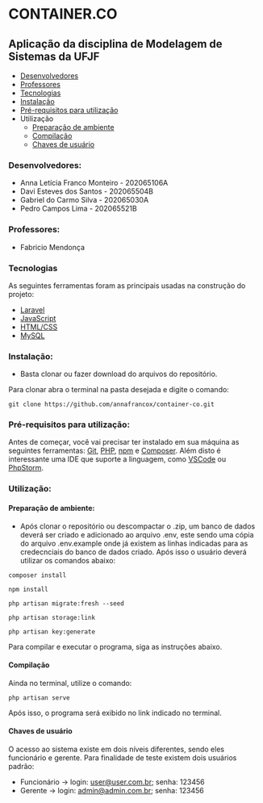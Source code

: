 
# CONTAINER.CO
## Aplicação da disciplina de Modelagem de Sistemas da UFJF

<!--ts-->
   * [Desenvolvedores](#desenvolvedores)
   * [Professores](#professores)
   * [Tecnologias](#tecnologias)
   * [Instalação](#instalação)
   * [Pré-requisitos para utilização](#pré-requisitos-para-utilização)
   * Utilização
      * [Preparação de ambiente](#preparação-de-ambiente)
      * [Compilação](#compilação)
      * [Chaves de usuário](#chaves-de-usuario)
<!--te-->

### Desenvolvedores:
- Anna Letícia Franco Monteiro - 202065106A 
- Davi Esteves dos Santos - 202065504B
- Gabriel do Carmo Silva - 202065030A
- Pedro Campos Lima - 202065521B

### Professores:
- Fabricio Mendonça

### Tecnologias

As seguintes ferramentas foram as principais usadas na construção do projeto:
- [Laravel](https://laravel.com/)
- [JavaScript](https://www.javascript.com/)
- [HTML/CSS](https://www.khanacademy.org/computing/computer-programming/html-css)
- [MySQL](https://www.mysql.com/)

### Instalação:

- Basta clonar ou fazer download do arquivos do repositório.

Para clonar abra o terminal na pasta desejada e digite o comando:
```
git clone https://github.com/annafrancox/container-co.git
```
### Pré-requisitos para utilização:

Antes de começar, você vai precisar ter instalado em sua máquina as seguintes ferramentas: [Git](https://git-scm.com), [PHP](https://www.php.net/), [npm](https://www.npmjs.com/) e [Composer](https://getcomposer.org/).
Além disto é interessante uma IDE que suporte a linguagem, como [VSCode](https://code.visualstudio.com/) ou [PhpStorm](https://www.jetbrains.com/pt-br/phpstorm/).

### Utilização:
#### Preparação de ambiente:
- Após clonar o repositório ou descompactar o .zip, um banco de dados deverá ser criado e adicionado ao arquivo .env, este sendo uma cópia do arquivo .env.example onde já existem as linhas indicadas para as credecnciais do banco de dados criado. Após isso o usuário deverá utilizar os comandos abaixo:
```
composer install
```
```
npm install
```
```
php artisan migrate:fresh --seed
```
```
php artisan storage:link
```
```
php artisan key:generate
```
Para compilar e executar o programa, siga as instruções abaixo.

#### Compilação
Ainda no terminal, utilize o comando:
```
php artisan serve
```
Após isso, o programa será exibido no link indicado no terminal.

#### Chaves de usuário
O acesso ao sistema existe em dois níveis diferentes, sendo eles funcionário e gerente. Para finalidade de teste existem dois usuários padrão:
- Funcionário -> login: user@user.com.br; senha: 123456
- Gerente -> login: admin@admin.com.br; senha: 123456
